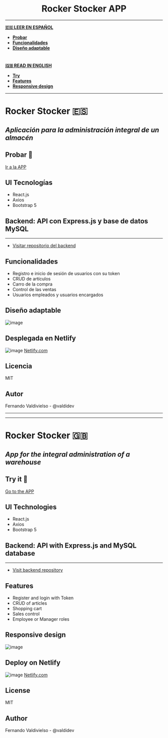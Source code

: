 #
<h1 align="center">Rocker Stocker APP</h1>

***
**[:es: LEER EN ESPAÑOL](#rocker-stocker-es)**
 - **[Probar](#probar-rocket)**
 - **[Funcionalidades](#funcionalidades)**
 - **[Diseño adaptable](#diseño-adaptable)**
 
#

**[:uk: READ IN ENGLISH](#rocker-stocker-uk)**
 - **[Try](#try-it-rocket)**
 - **[Features](#features)**
 - **[Responsive design](#responsive-design)**
***
# Rocker Stocker :es:
## _Aplicación para la administración integral de un almacén_

## Probar :rocket:
[Ir a la APP](https://rocker-stocker.netlify.app/)

## UI Tecnologías 
- React.js
- Axios
- Bootstrap 5

## Backend: API con Express.js y base de datos MySQL
***
- [Visitar repositorio del backend](https://github.com/valdidev/rocker-stocker-backend)

## Funcionalidades

- Registro e inicio de sesión de usuarios con su token
- CRUD de artículos 
- Carro de la compra
- Control de las ventas
- Usuarios empleados y usuarios encargados

## Diseño adaptable
![image](https://user-images.githubusercontent.com/96445737/212577684-862a3f05-c915-4f48-88b2-d8cabd763bee.png)


## Desplegada en Netlify
![image](https://user-images.githubusercontent.com/96445737/213191726-ef622c2d-638f-44cd-ac26-6def98e2cdd4.png)
[Netlify.com](https://www.netlify.com/)


## Licencia

MIT

## Autor
Fernando Valdivielso - @valdidev

***
***

# Rocker Stocker :uk:
## _App for the integral administration of a warehouse_

## Try it :rocket:
[Go to the APP](https://rocker-stocker.netlify.app/)

## UI Technologies 
- React.js
- Axios
- Bootstrap 5

## Backend: API with Express.js and MySQL database
***
- [Visit backend repository](https://github.com/valdidev/rocker-stocker-backend)

## Features

- Register and login with Token
- CRUD of articles
- Shopping cart
- Sales control
- Employee or Manager roles

## Responsive design
![image](https://user-images.githubusercontent.com/96445737/212577684-862a3f05-c915-4f48-88b2-d8cabd763bee.png)


## Deploy on Netlify
![image](https://user-images.githubusercontent.com/96445737/213191726-ef622c2d-638f-44cd-ac26-6def98e2cdd4.png)
[Netlify.com](https://www.netlify.com/)


## License
MIT

## Author
Fernando Valdivielso - @valdidev

